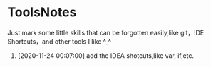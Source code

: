# ToolsNotes
Just mark some little skills that can be forgotten easily,like git，IDE Shortcuts，and other tools I like ^_^

1. [2020-11-24 00:07:00] add the IDEA shotcuts,like var, if,etc.